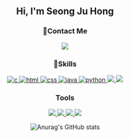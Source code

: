 <div align="center">
  <h2>Hi, I'm Seong Ju Hong</h2>
    <h3>Contact Me</h3>
    <a href="mailto:trre1827151@gmail.com"><img src="https://img.shields.io/badge/Gmail-d14836?style=flat-square&logo=Gmail&logoColor=white&link=trre1827151@gmail.com"/></a>
    <!-- skills  -->
    <h3>Skills</h3>
      <p align="center">   
        <a href="https://www.cprogramming.com/" target="_blank" rel="noreferrer"> 
         <img src="https://img.shields.io/badge/C-A8B9CC?style=flat-square&logo=C&logoColor=white" alt="c"/>
        </a> 
        <a href="https://www.w3.org/html/" target="_blank" rel="noreferrer"> 
          <img src="https://img.shields.io/badge/HTML-E34F26?style=flat-square&logo=HTML5&logoColor=white" alt="html"/>
        </a> 
        <a href="https://www.w3schools.com/css/" target="_blank" rel="noreferrer"> 
          <img src="https://img.shields.io/badge/CSS-1572B6?style=flat-square&logo=CSS3&logoColor=white" alt="css"/>
        </a> 
        <a href="https://www.java.com" target="_blank" rel="noreferrer"> 
          <img src="https://img.shields.io/badge/Java-007396?style=flat-square&logo=Java&logoColor=white" alt="java"/>
        </a> 
        <a href="https://www.python.org" target="_blank" rel="noreferrer"> 
          <img src="https://img.shields.io/badge/Python-3766AB?style=flat-square&logo=Python&logoColor=white" alt="python"/>
        </a> 
        <a href="https://spring.io/" target="_blank" rel="noreferrer"> 
          <img src="https://img.shields.io/badge/Spring-6DB33F?style=flat-square&logo=Spring&logoColor=white"/> 
        </a>
        <a href="https://www.djangoproject.com/" target="_blank" rel="noreferrer"> 
          <img src="https://img.shields.io/badge/Django-092E20?style=flat-square&logo=Django&logoColor=white"/> 
        </a> 
      </p>
    <!-- tools  -->
    <h3>Tools</h3>
      <a href="https://developer.android.com" target="_blank" rel="noreferrer"> 
        <img src="https://img.shields.io/badge/Android Studio-3DDC84?style=flat-square&logo=Android Studio&logoColor=white"/> 
      </a> 
      <a href="https://www.figma.com/" target="_blank" rel="noreferrer"> 
        <img src="https://img.shields.io/badge/Figma-24E1E?style=flat-square&logo=Figma&logoColor=white"/> 
      </a> 
      <a href="https://git-scm.com/" target="_blank" rel="noreferrer"> 
        <img src="https://img.shields.io/badge/GitHub-181717?style=flat-square&logo=GitHub&logoColor=white"/> 
      </a>
      <a href="https://unity.com/" target="_blank" rel="noreferrer"> 
        <img src="https://img.shields.io/badge/Unity-000000?style=flat-square&logo=Unity&logoColor=white"/> 
      </a>
  
![Anurag's GitHub stats](https://github-readme-stats.vercel.app/api?username=Hszoo&show_icons=true&theme=radical)

